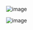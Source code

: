 ![image](https://user-images.githubusercontent.com/112831848/189206356-6372af53-d77f-4d1a-87b1-aed7f0378693.png)

![image](https://user-images.githubusercontent.com/112831848/189206505-84982ff5-4ecc-460a-93e5-964686e0acf2.png)
